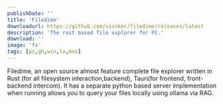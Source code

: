 ```yaml
---
publishDate: ''
title: 'Filedime'
downloadurl: https://github.com/visnkmr/filedime/releases/latest
description: 'The rust based file explorer for PC.'
download: ''
image: 'fx'
tags: [pc,gh,win,lx,mos]
---
```


Filedime, an open source almost feature complete file explorer written in Rust (for all filesystem interaction,backend), Tauri(for frontend, front-backend intercom). It has a separate python based server implementation when running allows you to query your files locally using ollama via RAG.